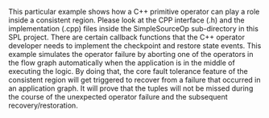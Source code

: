 This particular example shows how a C++ primitive operator can play a role inside a consistent region. Please look at the CPP interface (.h) and the implementation (.cpp) files inside the SimpleSourceOp sub-directory in this SPL project. There are certain callback functions that the C++ operator developer needs to implement the checkpoint and restore state events. This example simulates the operator failure by  aborting one of the operators in the flow graph automatically when the application is in the middle of executing the logic. By doing that, the core fault tolerance feature of the consistent region will get triggered to recover from a failure that occurred in an application graph. It will prove that the tuples will not be missed during the course of the unexpected operator failure and the subsequent recovery/restoration.

